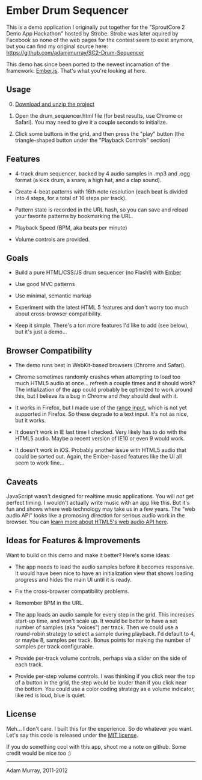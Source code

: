 Ember Drum Sequencer 
====================

This is a demo application I originally put together for the "SproutCore 2 Demo App Hackathon" hosted by Strobe. Strobe was later aquired by Facebook so none of the web pages for the contest seem to exist anymore, but you can find my original source here: https://github.com/adamjmurray/SC2-Drum-Sequencer

This demo has since been ported to the newest incarnation of the framework: [Ember.js](http://emberjs.com/). That's what you're looking at here.


Usage
-----
   0. [Download and unzip the project](https://github.com/adamjmurray/Ember-Drum-Sequencer/zipball/master)

   0. Open the drum_sequencer.html file (for best results, use Chrome or Safari). You may need to give it a couple seconds to initialize.

   0. Click some buttons in the grid, and then press the "play" button (the triangle-shaped button under the "Playback Controls" section)


Features
--------
   * 4-track drum sequencer, backed by 4 audio samples in .mp3 and .ogg format (a kick drum, a snare, a high hat, and a clap sound).

   * Create 4-beat patterns with 16th note resolution (each beat is divided into 4 steps, for a total of 16 steps per track).

   * Pattern state is recorded in the URL hash, so you can save and reload your favorite patterns by bookmarking the URL.

   * Playback Speed (BPM, aka beats per minute) 

   * Volume controls are provided.


Goals
-----
   * Build a pure HTML/CSS/JS drum sequencer (no Flash!) with [Ember](http://emberjs.com/)

   * Use good MVC patterns

   * Use minimal, semantic markup

   * Experiment with the latest HTML 5 features and don't worry too much about cross-browser compatibility.

   * Keep it simple. There's a ton more features I'd like to add (see below), but it's just a demo...


Browser Compatibility
---------------------
   * The demo runs best in WebKit-based browsers (Chrome and Safari). 

   * Chrome sometimes randomly crashes when attempting to load too much HTML5 audio at once... refresh a couple times and it should work? The intialization of the app could probably be optimized to work around this, but I believe its a bug in Chrome and *they* should deal with it.

   * It works in Firefox, but I made use of the [range input](http://www.w3.org/wiki/HTML/Elements/input/range), which is not yet supported in Firefox. So these degrade to a text input. It's not as nice, but it works.

   * It doesn't work in IE last time I checked. Very likely has to do with the HTML5 audio. Maybe a recent version of IE10 or even 9 would work. 

   * It doesn't work in iOS. Probably another issue with HTML5 audio that could be sorted out. Again, the Ember-based features like the UI all seem to work fine...


Caveats
-------
JavaScript wasn't designed for realtime music applications. You will _not_ get perfect timing. I wouldn't actually write music with an app like this. But it's fun and shows where web technology may take us in a few years. The "web audio API" looks like a promosing direction for serious audio work in the browser. You can [learn more about HTML5's web audio API here](http://www.html5rocks.com/en/tutorials/webaudio/intro/).


Ideas for Features & Improvements
---------------------------------
Want to build on this demo and make it better? Here's some ideas:

   * The app needs to load the audio samples before it becomes responsive. It would have been nice to have an initialization view that shows loading progress and hides the main UI until it is ready.

   * Fix the cross-browser compatibility problems.

   * Remember BPM in the URL.

   * The app loads an audio sample for every step in the grid. This increases start-up time, and won't scale up. It would be better to have a set number of samples (aka "voices") per track. Then we could use a round-robin strategy to select a sample during playback. I'd default to 4, or maybe 8, samples per track. Bonus points for making the number of samples per track configurable.

   * Provide per-track volume controls, perhaps via a slider on the side of each track.

   * Provide per-step volume controls. I was thinking if you click near the top of a button in the grid, the step would be louder than if you click near the bottom. You could use a color coding strategy as a volume indicator, like red is loud, blue is quiet.


License
-------
Meh... I don't care. I built this for the experience. So do whatever you want. Let's say this code is released under the [MIT license](http://www.opensource.org/licenses/mit-license.php). 

If you do something cool with this app, shoot me a note on github. Some credit would be nice too :)

-----------------
Adam Murray, 2011-2012